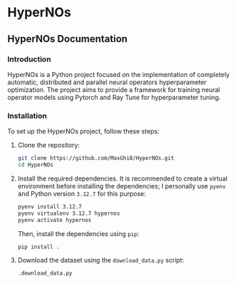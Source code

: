 # HyperNOs
## HyperNOs Documentation

### Introduction
HyperNOs is a Python project focused on the implementation of completely automatic, distributed and parallel neural operators hyperparameter optimization. The project aims to provide a framework for training neural operator models using Pytorch and Ray Tune for hyperparameter tuning.

### Installation
To set up the HyperNOs project, follow these steps:
1. Clone the repository:
   ```bash
   git clone https://github.com/MaxGhi8/HyperNOs.git
   cd HyperNOs
   ```
2. Install the required dependencies. It is recommended to create a virtual environment before installing the dependencies; I personally use `pyenv` and Python version `3.12.7` for this purpose:
    ```bash
    pyenv install 3.12.7
    pyenv virtualenv 3.12.7 hypernos
    pyenv activate hypernos
    ```
    Then, install the dependencies using `pip`:
   ```bash
   pip install .
    ```

3. Download the dataset using the `download_data.py` script:
   ```bash
   .download_data.py 
   ```
